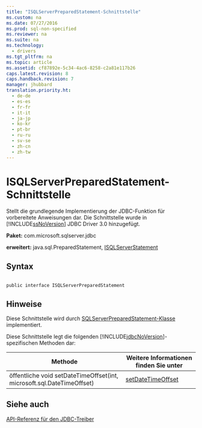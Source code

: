 ```yaml
---
title: "ISQLServerPreparedStatement-Schnittstelle"
ms.custom: na
ms.date: 07/27/2016
ms.prod: sql-non-specified
ms.reviewer: na
ms.suite: na
ms.technology: 
  - drivers
ms.tgt_pltfrm: na
ms.topic: article
ms.assetid: cf87892e-5c34-4ac6-8258-c2a81e117b26
caps.latest.revision: 8
caps.handback.revision: 7
manager: jhubbard
translation.priority.ht: 
  - de-de
  - es-es
  - fr-fr
  - it-it
  - ja-jp
  - ko-kr
  - pt-br
  - ru-ru
  - sv-se
  - zh-cn
  - zh-tw
---
```

# ISQLServerPreparedStatement-Schnittstelle
  Stellt die grundlegende Implementierung der JDBC\-Funktion für vorbereitete Anweisungen dar. Die Schnittstelle wurde in [!INCLUDE[ssNoVersion](../content/includes/ssNoVersion_md.md)] JDBC Driver 3.0 hinzugefügt.  
  
 **Paket:** com.microsoft.sqlserver.jdbc  
  
 **erweitert:** java.sql.PreparedStatement, [ISQLServerStatement](../content/ISQLServerStatement-Interface.md)  
  
## Syntax  
  
```  
  
public interface ISQLServerPreparedStatement  
```  
  
## Hinweise  
 Diese Schnittstelle wird durch [SQLServerPreparedStatement-Klasse](../content/SQLServerPreparedStatement-Class.md) implementiert.  
  
 Diese Schnittstelle legt die folgenden [!INCLUDE[jdbcNoVersion](../content/includes/jdbcNoVersion_md.md)]\-spezifischen Methoden dar:  
  
|Methode|Weitere Informationen finden Sie unter|  
|-------------|--------------------------------------------|  
|öffentliche void setDateTimeOffset\(int, microsoft.sql.DateTimeOffset\)|[setDateTimeOffset](../content/setDateTimeOffset-Method--SQLServerPreparedStatement-.md)|  
  
## Siehe auch  
 [API-Referenz für den JDBC-Treiber](../content/JDBC-Driver-API-Reference.md)  
  
  